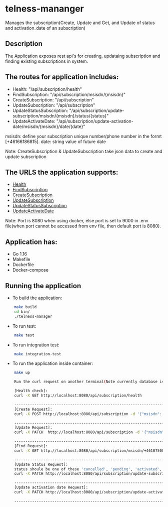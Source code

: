 # telness-mananger
Manages the subscription(Create, Update and Get, and Update of status and activation_date of an subscription)

## Description
The Application exposes rest api's for creating, updataing subscription and  finding existing subscriptions in system.

The routes for application includes:
-----------------------------------------------

* Health: "/api/subscription/health"
* FindSubscription: "/api/subscription/msisdn/{msisdn}"
* CreateSubscription: "/api/subscription"
* UpdateSubscription: "/api/subscription"
* UpdateStatusSubscription: "/api/subscription/update-subscription/msisdn/{msisdn}/status/{status}"
* UpdateActivateDate: "/api/subscription/update-activation-date/msisdn/{msisdn}/date/{date}"

msisdn: define your subscription unique number/phone number in the formt [+46166186815].
date: string value of future date

Note: CreateSubscription & UpdateSubscription take json data to create and update subscription

The URLS the application supports:
------------------------------------
* [Health](http://localhost:9000/api/subscription/health) 
* [FindSubscription](http://localhost:9000/api/subscription/msisdn/{msisdn})
* [CreateSubscription](http://localhost:9000/api/subscription)
* [UpdateSubscription](http://localhost:9000/api/subscription)
* [UpdateStatusSubscription](http://localhost:9000/api/subscription/update-subscription/msisdn/{msisdn}/status/{status})
* [UpdateActivateDate](http://localhost:9000/api/subscription/update-activation-date/msisdn/{msisdn}/date/{date})

Note: Port is 8080 when using docker, else port is set to 9000 in .env file(when port cannot be accessed from env file, then default port is 8080).

## Application has:

- Go 1.16
- Makefile
- Dockerfile
- Docker-compose

## Running the application

* To build the application:

```bash
    make build
    cd bin/
    ./telness-manager
```

* To run test:
```bash
    make test
```


* To run integration test:
```bash
    make integration-test
```

* To run the application inside container:
```bash
    make up

    Run the curl request on another terminal(Note currently database is empty, so first run create request to create atleast one subscription):

    [Health check]: 
    curl -X GET http://localhost:8080/api/subscription/health

    ------------------------------------------------------------------------
    [Create Request]: 
    curl -X POST http://localhost:8080/api/subscription -d '{"msisdn": "+46107500500", "activate_at": "2021-10-13", "sub_type": "pbx", "status": "pending"}'

    ------------------------------------------------------------------------
    [Update Request]:
    curl -X PATCH  http://localhost:8080/api/subscription -d '{"msisdn": "+46107500500", "activate_at": "2021-10-15", "sub_type": "pbx", "status": "activated"}'

    ------------------------------------------------------------------------
    [Find Request]:
    curl -X GET http://localhost:8080/api/subscription/msisdn/+46107500500

    ------------------------------------------------------------------------
    [Update Status Request]: 
    status shoule be one of these 'cancelled', 'pending', 'activated', 'paused'
    curl -X PATCH http://localhost:8080/api/subscription/update-subscription/msisdn/+46107500500/status/cancelled

    ------------------------------------------------------------------------
    [Update activation date Request]:
    curl -X PATCH http://localhost:8080/api/subscription/update-activation-date/msisdn/+46107500500/date/2021-10-19

    ------------------------------------------------------------------------
```